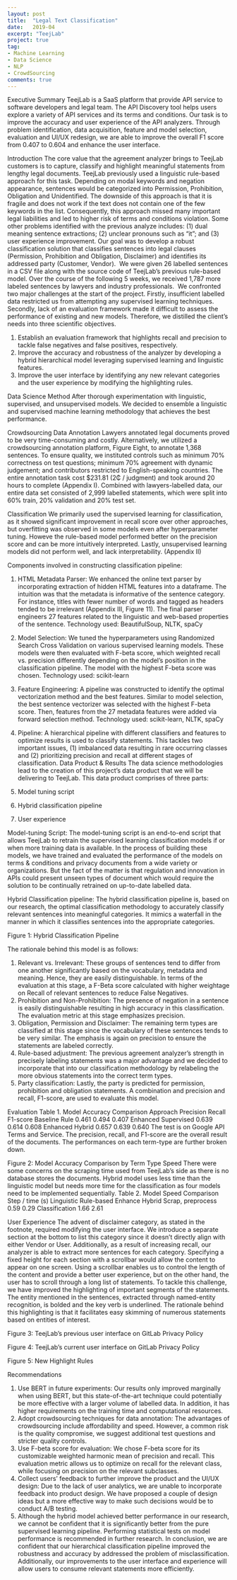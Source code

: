 ```yaml
---
layout: post
title:  "Legal Text Classification"
date:   2019-04
excerpt: "TeejLab"
project: true
tag:
- Machine Learning
- Data Science
- NLP
- CrowdSourcing
comments: true
---
```


Executive Summary
TeejLab is a SaaS platform that provide API service to software developers and legal team. The API Discovery tool helps users explore a variety of API services and its terms and conditions. Our task is to improve the accuracy and user experience of the API analyzers. Through problem identification, data acquisition, feature and model selection, evaluation and UI/UX redesign, we are able to improve the overall F1 score from 0.407 to 0.604 and enhance the user interface.

Introduction
The core value that the agreement analyzer brings to TeejLab customers is to capture, classify and highlight meaningful statements from lengthy legal documents. TeejLab previously used a linguistic rule-based approach for this task. Depending on modal keywords and negation appearance, sentences would be categorized into Permission, Prohibition, Obligation and Unidentified. The downside of this approach is that it is fragile and does not work if the text does not contain one of the few keywords in the list. Consequently, this approach missed many important legal liabilities and led to higher risk of terms and conditions violation. Some other problems identified with the previous analyze includes: (1) dual meaning sentence extractions; (2) unclear pronouns such as “it”; and (3) user experience improvement. Our goal was to develop a robust classification solution that classifies sentences into legal clauses (Permission, Prohibition and Obligation, Disclaimer) and identifies its addressed party (Customer, Vendor). 
We were given 26 labelled sentences in a CSV file along with the source code of TeejLab’s previous rule-based model. Over the course of the following 5 weeks, we received 1,787 more labeled sentences by lawyers and industry professionals. 
We confronted two major challenges at the start of the project. Firstly, insufficient labelled data restricted us from attempting any supervised learning techniques. Secondly, lack of an evaluation framework made it difficult to assess the performance of existing and new models. Therefore, we distilled the client’s needs into three scientific objectives.

1.	Establish an evaluation framework that highlights recall and precision to tackle false negatives and false positives, respectively.
2.	Improve the accuracy and robustness of the analyzer by developing a hybrid hierarchical model leveraging supervised learning and linguistic features.
3.	Improve the user interface by identifying any new relevant categories and the user experience by modifying the highlighting rules.






Data Science Method
After thorough experimentation with linguistic, supervised, and unsupervised models. We decided to ensemble a linguistic and supervised machine learning methodology that achieves the best performance.

Crowdsourcing Data Annotation
Lawyers annotated legal documents proved to be very time-consuming and costly. Alternatively, we utilized a crowdsourcing annotation platform, Figure Eight, to annotate 1,368 sentences. To ensure quality, we instituted controls such as minimum 70% correctness on test questions; minimum 70% agreement with dynamic judgement; and contributors restricted to English-speaking countries. The entire annotation task cost $231.81 (2₵ / judgment) and took around 20 hours to complete (Appendix I). Combined with lawyers-labelled data, our entire data set consisted of 2,999 labelled statements, which were split into 60% train, 20% validation and 20% test set.

Classification
We primarily used the supervised learning for classification, as it showed significant improvement in recall score over other approaches, but overfitting was observed in some models even after hyperparameter tuning. Howeve the rule-based model performed better on the precision score and can be more intuitively interpreted. Lastly, unsupervised learning models did not perform well, and lack interpretability. (Appendix II)

Components involved in constructing classification pipeline:
1.	HTML Metadata Parser: We enhanced the online text parser by incorporating extraction of hidden HTML features into a dataframe. The intuition was that the metadata is informative of the sentence category. For instance, titles with fewer number of words and tagged as headers tended to be irrelevant (Appendix III, Figure 11). The final parser engineers 27 features related to the linguistic and web-based properties of the sentence. Technology used: BeautifulSoup, NLTK, spaCy

2.	Model Selection: We tuned the hyperparameters using Randomized Search Cross Validation on various supervised learning models. These models were then evaluated with F-beta score, which weighted recall vs. precision differently depending on the model’s position in the classification pipeline. The model with the highest F-beta score was chosen. Technology used: scikit-learn

3.	Feature Engineering: A pipeline was constructed to identify the optimal vectorization method and the best features. Similar to model selection, the best sentence vectorizer was selected with the highest F-beta score. Then, features from the 27 metadata features were added via forward selection method. Technology used: scikit-learn, NLTK, spaCy

4.	Pipeline: A hierarchical pipeline with different classifiers and features to optimize results is used to classify statements. This tackles two important issues, (1) imbalanced data resulting in rare occurring classes and (2) prioritizing precision and recall at different stages of classification.
Data Product & Results
The data science methodologies lead to the creation of this project’s data product that we will be delivering to TeejLab. This data product comprises of three parts:
1.	Model tuning script
2.	Hybrid classification pipeline
3.	User experience

Model-tuning Script:
The model-tuning script is an end-to-end script that allows TeejLab to retrain the supervised learning classification models if or when more training data is available. In the process of building these models, we have trained and evaluated the performance of the models on terms & conditions and privacy documents from a wide variety or organizations. But the fact of the matter is that regulation and innovation in APIs could present unseen types of document which would require the solution to be continually retrained on up-to-date labelled data.

Hybrid Classification pipeline:
The hybrid classification pipeline is, based on our research, the optimal classification methodology to accurately classify relevant sentences into meaningful categories. It mimics a waterfall in the manner in which it classifies sentences into the appropriate categories.

Figure 1: Hybrid Classification Pipeline

The rationale behind this model is as follows:
1.	Relevant vs. Irrelevant: These groups of sentences tend to differ from one another significantly based on the vocabulary, metadata and meaning. Hence, they are easily distinguishable. In terms of the evaluation at this stage, a F-Beta score calculated with higher weightage on Recall of relevant sentences to reduce False Negatives.
2.	Prohibition and Non-Prohibition: The presence of negation in a sentence is easily distinguishable resulting in high accuracy in this classification. The evaluation metric at this stage emphasizes precision.
3.	Obligation, Permission and Disclaimer: The remaining term types are classified at this stage since the vocabulary of these sentences tends to be very similar. The emphasis is again on precision to ensure the statements are labeled correctly.
4.	Rule-based adjustment: The previous agreement analyzer’s strength in precisely labeling statements was a major advantage and we decided to incorporate that into our classification methodology by relabeling the more obvious statements into the correct term types.
5.	Party classification: Lastly, the party is predicted for permission, prohibition and obligation statements. A combination and precision and recall, F1-score, are used to evaluate this model.

Evaluation
Table 1. Model Accuracy Comparison
Approach
Precision
Recall
F1-score
Baseline Rule
0.461
0.494
0.407
Enhanced Supervised
0.639
0.614
0.608
Enhanced Hybrid
0.657
0.639
0.640
The test is on Google API Terms and Service.  The precision, recall, and F1-score are the overall result of the documents. The performances on each term-type are further broken down.

Figure 2: Model Accuracy Comparison by Term Type
Speed
There were some concerns on the scraping time used from TeejLab’s side as there is no database stores the documents. Hybrid model uses less time than the linguistic model but needs more time for the classification as four models need to be implemented sequentially.
Table 2. Model Speed Comparison
Step / time (s)
Linguistic Rule-based
Enhance Hybrid
Scrap, preprocess
0.59
0.29
Classification
1.66
2.61

User Experience
The advent of disclaimer category, as stated in the footnote, required modifying the user interface. We introduce a separate section at the bottom to list this category since it doesn’t directly align with either Vendor or User. Additionally, as a result of increasing recall, our analyzer is able to extract more sentences for each category. Specifying a fixed height for each section with a scrollbar would allow the content to appear on one screen. Using a scrollbar enables us to control the length of the content and provide a better user experience, but on the other hand, the user has to scroll through a long list of statements. To tackle this challenge, we have improved the highlighting of important segments of the statements. The entity mentioned in the sentences, extracted through named-entity recognition, is bolded and the key verb is underlined. The rationale behind this highlighting is that it facilitates easy skimming of numerous statements based on entities of interest.


Figure 3: TeejLab’s previous user interface on GitLab Privacy Policy



Figure 4: TeejLab’s current user interface on GitLab Privacy Policy





Figure 5: New Highlight Rules

Recommendations
1.	Use BERT in future experiments: Our results only improved marginally when using BERT, but this state-of-the-art technique could potentially be more effective with a larger volume of labelled data. In addition, it has higher requirements on the training time and computational resources.
2.	Adopt crowdsourcing techniques for data annotation: The advantages of crowdsourcing include affordability and speed. However, a common risk is the quality compromise, we suggest additional test questions and stricter quality controls.
3.	Use F-beta score for evaluation: We chose F-beta score for its customizable weighted harmonic mean of precision and recall. This evaluation metric allows us to optimize on recall for the relevant class, while focusing on precision on the relevant subclasses.
4.	Collect users’ feedback to further improve the product and the UI/UX design: Due to the lack of user analytics, we are unable to incorporate feedback into product design. We have proposed a couple of design ideas but a more effective way to make such decisions would be to conduct A/B testing.
5.	Although the hybrid model achieved better performance in our research, we cannot be confident that it is significantly better from the pure supervised learning pipeline. Performing statistical tests on model performance is recommended in further research.
In conclusion, we are confident that our hierarchical classification pipeline improved the robustness and accuracy by addressed the problem of misclassification. Additionally, our improvements to the user interface and experience will allow users to consume relevant statements more efficiently.
